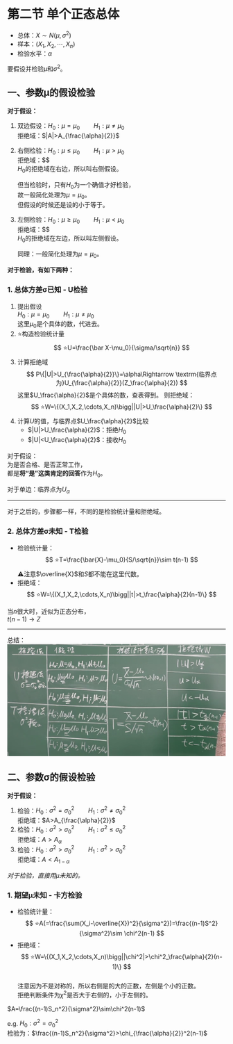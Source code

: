 # 第二节 单个正态总体

* 总体：$X\sim N(\mu,\sigma^2)$
* 样本：$(X_1,X_2,\cdots,X_n)$
* 检验水平：$\alpha$

要假设并检验$\mu$和$\sigma^2$。

## 一、参数μ的假设检验

**对于假设：**

1. 双边假设：$H_0: \mu=\mu_0\qquad H_1:\mu\ne\mu_0$  
   拒绝域：$|A|>A_{\frac{\alpha}{2}}$
2. 右侧检验：$H_0: \mu\le\mu_0 \qquad H_1:\mu>\mu_0$  
   拒绝域：$$  
   $H_0$的拒绝域在右边，所以叫右侧假设。

   但当检验时，只有$H_0$为一个确值才好检验，  
   故一般简化处理为$\mu=\mu_0$。  
   但假设的时候还是设的小于等于。
3. 左侧检验：$H_0: \mu\ge\mu_0\qquad H_1:\mu<\mu_0$  
   拒绝域：$$  
   $H_0$的拒绝域在左边，所以叫左侧假设。

   同理：一般简化处理为$\mu=\mu_0$。

**对于检验，有如下两种：**

### 1. 总体方差σ已知 - U检验

1. 提出假设  
   $H_0:\mu=\mu_0\qquad H_1:\mu\ne\mu_0$  
   这里$\mu_0$是个具体的数，代进去。
2. ⭐构造检验统计量
   $$
   ⭐U=\frac{\bar X-\mu_0}{\sigma/\sqrt{n}}
   $$
3. 计算拒绝域
   $$
   P\{|U|>U_{\frac{\alpha}{2}}\}=\alpha\Rightarrow \textrm{临界点为}U_{\frac{\alpha}{2}}(Z_\frac{\alpha}{2})
   $$
   这里$U_\frac{\alpha}{2}$是个具体的数，查表得到。
   则拒绝域：
   $$
   ⭐W=\{(X_1,X_2,\cdots,X_n)\bigg||U|>U_\frac{\alpha}{2}\}
   $$
4. 计算$U$的值，与临界点$U_\frac{\alpha}{2}$比较
   * $|U|>U_\frac{\alpha}{2}$：拒绝$H_0$
   * $|U|<U_\frac{\alpha}{2}$：接收$H_0$

对于假设：  
为是否合格、是否正常工作，  
都是**将“是”这类肯定的回答**作为$H_0$。

对于单边：临界点为$U_\alpha$

---

对于之后的，步骤都一样，不同的是检验统计量和拒绝域。

### 2. 总体方差σ未知 - T检验

* 检验统计量：
  $$
  ⭐T=\frac{\bar{X}-\mu_0}{S/\sqrt{n}}\sim t(n-1)
  $$
  ⚠注意$\overline{X}$和$S$都不能在这里代数。
* 拒绝域：
  $$
  ⭐W=\{(X_1,X_2,\cdots,X_n)\bigg||t|>t_\frac{\alpha}{2}(n-1)\}
  $$

当$n$很大时，近似为正态分布，  
$t(n-1)\rightarrow Z$

---

总结：  
![图 22](images/Hypothesis_Test-2--01-02_01-37-17.png)

## 二、参数σ的假设检验

**对于假设：**

1. 检验：$H_0: \sigma^2=\sigma^2_0\qquad H_1:\sigma^2\ne\sigma^2_0$  
   拒绝域：$A>A_{\frac{\alpha}{2}}$
2. 检验：$H_0: \sigma^2>\sigma^2_0\qquad H_1:\sigma^2\le\sigma^2_0$  
   拒绝域：$A>A_\alpha$
3. 检验：$H_0: \sigma^2>\sigma^2_0 \qquad H_1:\sigma^2>\sigma^2_0$  
   拒绝域：$A<A_{1-\alpha}$

*对于检验，直接用$\mu$未知的。*

### 1. 期望μ未知 - 卡方检验

* 检验统计量：
  $$
  ⭐A(=\frac{\sum(X_i-\overline{X})^2}{\sigma^2})=\frac{(n-1)S^2}{\sigma^2}\sim \chi^2(n-1)
  $$
* 拒绝域：
  $$
  ⭐W=\{(X_1,X_2,\cdots,X_n)\bigg||\chi^2|>\chi^2_\frac{\alpha}{2}(n-1)\}
  $$  
  注意因为不是对称的，所以右侧是的大的正数，左侧是个小的正数。  
  拒绝判断条件为$\chi^2$是否大于右侧的，小于左侧的。

$A=\frac{(n-1)S_n^2}{\sigma^2}\sim\chi^2(n-1)$

e.g. $H_0: \sigma^2=\sigma_0^2$  
检验为：$\frac{(n-1)S_n^2}{\sigma^2}>\chi_{\frac{\alpha}{2}}^2(n-1)$

